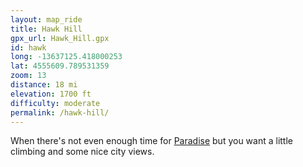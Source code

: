 ```yaml
---
layout: map_ride
title: Hawk Hill
gpx_url: Hawk_Hill.gpx
id: hawk
long: -13637125.418000253
lat: 4555609.789531359
zoom: 13
distance: 18 mi
elevation: 1700 ft
difficulty: moderate
permalink: /hawk-hill/
---
```

When there's not even enough time for [Paradise](/paradise/) but you want a little climbing and some nice city views.